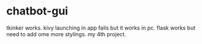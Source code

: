 # chatbot-gui
tkinker works. 
kivy launching in app fails but it works in pc.
flask works but need to add ome more stylings.
my 4th project.

